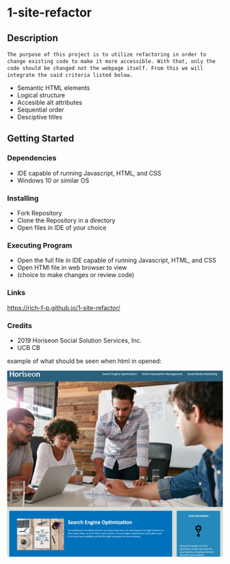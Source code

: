 # 1-site-refactor

## Description 
   
    The purpose of this project is to utilize refactoring in order to change existing code to make it more accessible. With that, only the code should be changed not the webpage itself. From this we will integrate the said criteria listed below. 
    

* Semantic HTML elements
* Logical structure
* Accesible alt attributes
* Sequential order
* Desciptive titles


## Getting Started
    
### Dependencies

* IDE capable of running Javascript, HTML, and CSS
* Windows 10 or similar OS

    
### Installing

* Fork Repository
* Clone the Repository in a directory
* Open files in IDE of your choice

### Executing Program 

* Open the full file in IDE capable of running Javascript, HTML, and CSS
* Open HTMl file in web browser to view
* (choice to make changes or review code)

### Links
https://rich-f-p.github.io/1-site-refactor/
    
### Credits

* 2019 Horiseon Social Solution Services, Inc.
* UCB CB


example of what should be seen when html in opened:

<img src="./assets/images/screenshot.png" alt="screenshot example"/>